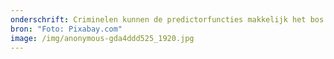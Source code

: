 ```yaml
---
onderschrift: Criminelen kunnen de predictorfuncties makkelijk het bos in sturen.
bron: "Foto: Pixabay.com"
image: /img/anonymous-gda4ddd525_1920.jpg
---
```

